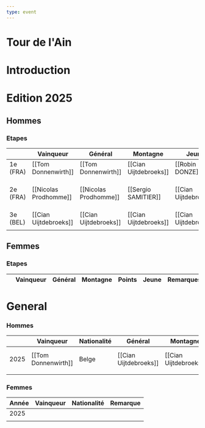 ```yaml
---
type: event
---
```

# Tour de l'Ain

# Introduction

# Edition 2025

## Hommes

### Etapes 

|          | Vainqueur             | Général               | Montagne              | Jeune                 | Remarques                                               |
| -------- | --------------------- | --------------------- | --------------------- | --------------------- | ------------------------------------------------------- |
| 1e (FRA) | [[Tom Donnenwirth]]   | [[Tom Donnenwirth]]   | [[Cian Uijtdebroeks]] | [[Robin DONZE]]       | 5e - [[Steff Cras]]                                     |
| 2e (FRA) | [[Nicolas Prodhomme]] | [[Nicolas Prodhomme]] | [[Sergio SAMITIER]]   | [[Cian Uijtdebroeks]] | 2e - [[Cian Uijtdebroeks]]<br>4e - [[Sylvain Moniquet]] |
| 3e (BEL) | [[Cian Uijtdebroeks]] | [[Cian Uijtdebroeks]] | [[Cian Uijtdebroeks]] | [[Cian Uijtdebroeks]] |                                                         |
|          |                       |                       |                       |                       |                                                         |
## Femmes

### Etapes

|     | Vainqueur | Général | Montagne | Points | Jeune | Remarques |
| --- | --------- | ------- | -------- | ------ | ----- | --------- |

# General

### Hommes


|      | Vainqueur           | Nationalité | Général               | Montagne              | Jeune                 | Remarques             |
| ---- | ------------------- | ----------- | --------------------- | --------------------- | --------------------- | --------------------- |
| 2025 | [[Tom Donnenwirth]] | Belge       | [[Cian Uijtdebroeks]] | [[Cian Uijtdebroeks]] | [[Cian Uijtdebroeks]] | Premiere victoire PRO |
|      |                     |             |                       |                       |                       |                       |
### Femmes

| Année | Vainqueur | Nationalité | Remarque |
| ----- | --------- | ----------- | -------- |
| 2025  |           |             |          |
|       |           |             |          |
